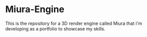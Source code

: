 # Miura-Engine
This is the repository for a 3D render engine called Miura that i'm developing as a portfolio to showcase my skills.
